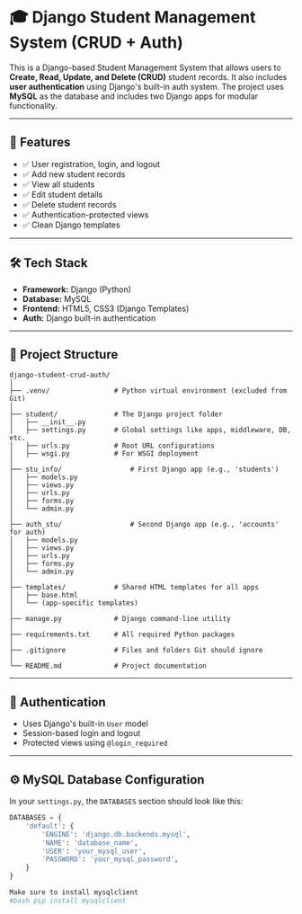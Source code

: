 # 🎓 Django Student Management System (CRUD + Auth)

This is a Django-based Student Management System that allows users to **Create, Read, Update, and Delete (CRUD)** student records. It also includes **user authentication** using Django's built-in auth system. The project uses **MySQL** as the database and includes two Django apps for modular functionality.

---

## 🚀 Features

- ✅ User registration, login, and logout
- ✅ Add new student records
- ✅ View all students
- ✅ Edit student details
- ✅ Delete student records
- ✅ Authentication-protected views
- ✅ Clean Django templates

---

## 🛠️ Tech Stack

- **Framework:** Django (Python)
- **Database:** MySQL
- **Frontend:** HTML5, CSS3 (Django Templates)
- **Auth:** Django built-in authentication

---

## 📁 Project Structure
```
django-student-crud-auth/
│
├── .venv/                # Python virtual environment (excluded from Git)
│
├── student/              # The Django project folder
│   ├── __init__.py
│   ├── settings.py       # Global settings like apps, middleware, DB, etc.
│   ├── urls.py           # Root URL configurations
│   ├── wsgi.py           # For WSGI deployment
│
├── stu_info/                 # First Django app (e.g., 'students')
│   ├── models.py
│   ├── views.py
│   ├── urls.py
│   ├── forms.py
│   └── admin.py
│
├── auth_stu/                 # Second Django app (e.g., 'accounts' for auth)
│   ├── models.py
│   ├── views.py
│   ├── urls.py
│   ├── forms.py
│   └── admin.py
│
├── templates/            # Shared HTML templates for all apps
│   ├── base.html
│   └── (app-specific templates)
│
├── manage.py             # Django command-line utility
│
├── requirements.txt      # All required Python packages
│
├── .gitignore            # Files and folders Git should ignore
│
└── README.md             # Project documentation
```


---

## 🔐 Authentication

- Uses Django's built-in `User` model
- Session-based login and logout
- Protected views using `@login_required`

---

## ⚙️ MySQL Database Configuration

In your `settings.py`, the `DATABASES` section should look like this:

```python
DATABASES = {
    'default': {
        'ENGINE': 'django.db.backends.mysql',
        'NAME': 'database_name',
        'USER': 'your_mysql_user',
        'PASSWORD': 'your_mysql_password',
    }
}

Make sure to install mysqlclient
#bash pip install mysqlclient


